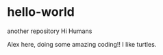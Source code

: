 # hello-world
another repository
Hi Humans

Alex here, doing some amazing coding!!
I like turtles.

